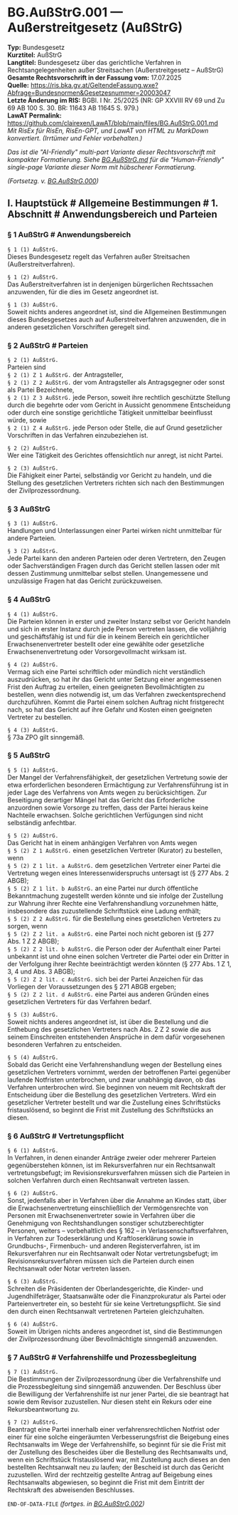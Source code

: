 # BG.AußStrG.001 — Außerstreitgesetz (AußStrG)
**Typ:** Bundesgesetz  
**Kurztitel:** AußStrG  
**Langtitel:** Bundesgesetz über das gerichtliche Verfahren in Rechtsangelegenheiten außer Streitsachen (Außerstreitgesetz – AußStrG)  
**Gesamte Rechtsvorschrift in der Fassung vom:** 17.07.2025  
**Quelle:** https://ris.bka.gv.at/GeltendeFassung.wxe?Abfrage=Bundesnormen&Gesetzesnummer=20003047  
**Letzte Änderung im RIS:** BGBl. I Nr. 25/2025 (NR: GP XXVIII RV 69 und Zu 69 AB 100 S. 30. BR: 11643 AB 11645 S. 979.)  
**LawAT Permalink:** https://github.com/clairexen/LawAT/blob/main/files/BG.AußStrG.001.md  
*Mit RisEx für RisEn, RisEn-GPT, und LawAT von HTML zu MarkDown konvertiert. (Irrtümer und Fehler vorbehalten.)*

*Das ist die "AI-Friendly" multi-part Variante dieser Rechtsvorschrift mit kompakter Formatierung. Siehe [BG.AußStrG.md](BG.AußStrG.md) für die "Human-Friendly" single-page Variante dieser Norm mit hübscherer Formatierung.*

*(Fortsetzg. v. [BG.AußStrG.000](BG.AußStrG.000.md))*


## I. Hauptstück # Allgemeine Bestimmungen # 1. Abschnitt # Anwendungsbereich und Parteien

### § 1 AußStrG # Anwendungsbereich

`§ 1 (1) AußStrG.`  
Dieses Bundesgesetz regelt das Verfahren außer Streitsachen (Außerstreitverfahren).

`§ 1 (2) AußStrG.`  
Das Außerstreitverfahren ist in denjenigen bürgerlichen Rechtssachen anzuwenden, für die dies im Gesetz angeordnet ist.

`§ 1 (3) AußStrG.`  
Soweit nichts anderes angeordnet ist, sind die Allgemeinen Bestimmungen dieses Bundesgesetzes auch auf Außerstreitverfahren anzuwenden, die in anderen gesetzlichen Vorschriften geregelt sind.

### § 2 AußStrG # Parteien

`§ 2 (1) AußStrG.`  
Parteien sind  
`§ 2 (1) Z 1 AußStrG.`
der Antragsteller,  
`§ 2 (1) Z 2 AußStrG.`
der vom Antragsteller als Antragsgegner oder sonst als Partei Bezeichnete,  
`§ 2 (1) Z 3 AußStrG.`
jede Person, soweit ihre rechtlich geschützte Stellung durch die begehrte oder vom Gericht in Aussicht genommene Entscheidung oder durch eine sonstige gerichtliche Tätigkeit unmittelbar beeinflusst würde, sowie  
`§ 2 (1) Z 4 AußStrG.`
jede Person oder Stelle, die auf Grund gesetzlicher Vorschriften in das Verfahren einzubeziehen ist.

`§ 2 (2) AußStrG.`  
Wer eine Tätigkeit des Gerichtes offensichtlich nur anregt, ist nicht Partei.

`§ 2 (3) AußStrG.`  
Die Fähigkeit einer Partei, selbständig vor Gericht zu handeln, und die Stellung des gesetzlichen Vertreters richten sich nach den Bestimmungen der Zivilprozessordnung.

### § 3 AußStrG

`§ 3 (1) AußStrG.`  
Handlungen und Unterlassungen einer Partei wirken nicht unmittelbar für andere Parteien.

`§ 3 (2) AußStrG.`  
Jede Partei kann den anderen Parteien oder deren Vertretern, den Zeugen oder Sachverständigen Fragen durch das Gericht stellen lassen oder mit dessen Zustimmung unmittelbar selbst stellen. Unangemessene und unzulässige Fragen hat das Gericht zurückzuweisen.

### § 4 AußStrG

`§ 4 (1) AußStrG.`  
Die Parteien können in erster und zweiter Instanz selbst vor Gericht handeln und sich in erster Instanz durch jede Person vertreten lassen, die volljährig und geschäftsfähig ist und für die in keinem Bereich ein gerichtlicher Erwachsenenvertreter bestellt oder eine gewählte oder gesetzliche Erwachsenenvertretung oder Vorsorgevollmacht wirksam ist.

`§ 4 (2) AußStrG.`  
Vermag sich eine Partei schriftlich oder mündlich nicht verständlich auszudrücken, so hat ihr das Gericht unter Setzung einer angemessenen Frist den Auftrag zu erteilen, einen geeigneten Bevollmächtigten zu bestellen, wenn dies notwendig ist, um das Verfahren zweckentsprechend durchzuführen. Kommt die Partei einem solchen Auftrag nicht fristgerecht nach, so hat das Gericht auf ihre Gefahr und Kosten einen geeigneten Vertreter zu bestellen.

`§ 4 (3) AußStrG.`  
§ 73a ZPO gilt sinngemäß.

### § 5 AußStrG

`§ 5 (1) AußStrG.`  
Der Mangel der Verfahrensfähigkeit, der gesetzlichen Vertretung sowie der etwa erforderlichen besonderen Ermächtigung zur Verfahrensführung ist in jeder Lage des Verfahrens von Amts wegen zu berücksichtigen. Zur Beseitigung derartiger Mängel hat das Gericht das Erforderliche anzuordnen sowie Vorsorge zu treffen, dass der Partei hieraus keine Nachteile erwachsen. Solche gerichtlichen Verfügungen sind nicht selbständig anfechtbar.

`§ 5 (2) AußStrG.`  
Das Gericht hat in einem anhängigen Verfahren von Amts wegen  
`§ 5 (2) Z 1 AußStrG.`
einen gesetzlichen Vertreter (Kurator) zu bestellen, wenn  
`§ 5 (2) Z 1 lit. a AußStrG.`
dem gesetzlichen Vertreter einer Partei die Vertretung wegen eines Interessenwiderspruchs untersagt ist (§ 277 Abs. 2 ABGB);  
`§ 5 (2) Z 1 lit. b AußStrG.`
an eine Partei nur durch öffentliche Bekanntmachung zugestellt werden könnte und sie infolge der Zustellung zur Wahrung ihrer Rechte eine Verfahrenshandlung vorzunehmen hätte, insbesondere das zuzustellende Schriftstück eine Ladung enthält;  
`§ 5 (2) Z 2 AußStrG.`
für die Bestellung eines gesetzlichen Vertreters zu sorgen, wenn  
`§ 5 (2) Z 2 lit. a AußStrG.`
eine Partei noch nicht geboren ist (§ 277 Abs. 1 Z 2 ABGB);  
`§ 5 (2) Z 2 lit. b AußStrG.`
die Person oder der Aufenthalt einer Partei unbekannt ist und ohne einen solchen Vertreter die Partei oder ein Dritter in der Verfolgung ihrer Rechte beeinträchtigt werden könnten (§ 277 Abs. 1 Z 1, 3, 4 und Abs. 3 ABGB);  
`§ 5 (2) Z 2 lit. c AußStrG.`
sich bei der Partei Anzeichen für das Vorliegen der Voraussetzungen des § 271 ABGB ergeben;  
`§ 5 (2) Z 2 lit. d AußStrG.`
eine Partei aus anderen Gründen eines gesetzlichen Vertreters für das Verfahren bedarf.

`§ 5 (3) AußStrG.`  
Soweit nichts anderes angeordnet ist, ist über die Bestellung und die Enthebung des gesetzlichen Vertreters nach Abs. 2 Z 2 sowie die aus seinem Einschreiten entstehenden Ansprüche in dem dafür vorgesehenen besonderen Verfahren zu entscheiden.

`§ 5 (4) AußStrG.`  
Sobald das Gericht eine Verfahrenshandlung wegen der Bestellung eines gesetzlichen Vertreters vornimmt, werden der betroffenen Partei gegenüber laufende Notfristen unterbrochen, und zwar unabhängig davon, ob das Verfahren unterbrochen wird. Sie beginnen von neuem mit Rechtskraft der Entscheidung über die Bestellung des gesetzlichen Vertreters. Wird ein gesetzlicher Vertreter bestellt und war die Zustellung eines Schriftstücks fristauslösend, so beginnt die Frist mit Zustellung des Schriftstücks an diesen.

### § 6 AußStrG # Vertretungspflicht

`§ 6 (1) AußStrG.`  
In Verfahren, in denen einander Anträge zweier oder mehrerer Parteien gegenüberstehen können, ist im Rekursverfahren nur ein Rechtsanwalt vertretungsbefugt; im Revisionsrekursverfahren müssen sich die Parteien in solchen Verfahren durch einen Rechtsanwalt vertreten lassen.

`§ 6 (2) AußStrG.`  
Sonst, jedenfalls aber in Verfahren über die Annahme an Kindes statt, über die Erwachsenenvertretung einschließlich der Vermögensrechte von Personen mit Erwachsenenvertreter sowie in Verfahren über die Genehmigung von Rechtshandlungen sonstiger schutzberechtigter Personen, weiters – vorbehaltlich des § 162 – in Verlassenschaftsverfahren, in Verfahren zur Todeserklärung und Kraftloserklärung sowie in Grundbuchs-, Firmenbuch- und anderen Registerverfahren, ist im Rekursverfahren nur ein Rechtsanwalt oder Notar vertretungsbefugt; im Revisionsrekursverfahren müssen sich die Parteien durch einen Rechtsanwalt oder Notar vertreten lassen.

`§ 6 (3) AußStrG.`  
Schreiten die Präsidenten der Oberlandesgerichte, die Kinder- und Jugendhilfeträger, Staatsanwälte oder die Finanzprokuratur als Partei oder Parteienvertreter ein, so besteht für sie keine Vertretungspflicht. Sie sind den durch einen Rechtsanwalt vertretenen Parteien gleichzuhalten.

`§ 6 (4) AußStrG.`  
Soweit im Übrigen nichts anderes angeordnet ist, sind die Bestimmungen der Zivilprozessordnung über Bevollmächtigte sinngemäß anzuwenden.

### § 7 AußStrG # Verfahrenshilfe und Prozessbegleitung

`§ 7 (1) AußStrG.`  
Die Bestimmungen der Zivilprozessordnung über die Verfahrenshilfe und die Prozessbegleitung sind sinngemäß anzuwenden. Der Beschluss über die Bewilligung der Verfahrenshilfe ist nur jener Partei, die sie beantragt hat sowie dem Revisor zuzustellen. Nur diesen steht ein Rekurs oder eine Rekursbeantwortung zu.

`§ 7 (2) AußStrG.`  
Beantragt eine Partei innerhalb einer verfahrensrechtlichen Notfrist oder einer für eine solche eingeräumten Verbesserungsfrist die Beigebung eines Rechtsanwalts im Wege der Verfahrenshilfe, so beginnt für sie die Frist mit der Zustellung des Bescheides über die Bestellung des Rechtsanwalts und, wenn ein Schriftstück fristauslösend war, mit Zustellung auch dieses an den bestellten Rechtsanwalt neu zu laufen; der Bescheid ist durch das Gericht zuzustellen. Wird der rechtzeitig gestellte Antrag auf Beigebung eines Rechtsanwalts abgewiesen, so beginnt die Frist mit dem Eintritt der Rechtskraft des abweisenden Beschlusses.

`END-OF-DATA-FILE` *(fortges. in [BG.AußStrG.002](BG.AußStrG.002.md))*
